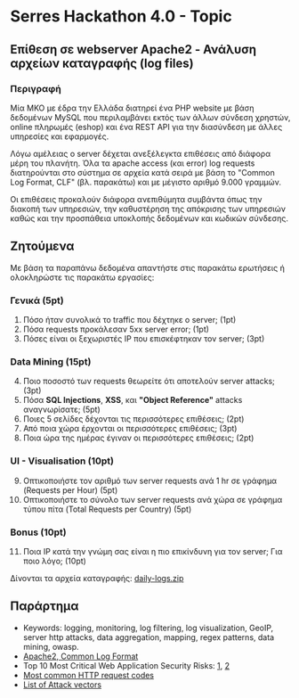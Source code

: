 # Serres Hackathon 4.0 - Topic

## Επίθεση σε webserver Apache2 - Ανάλυση αρχείων καταγραφής (log files)

### Περιγραφή
Μία ΜΚΟ με έδρα την Ελλάδα διατηρεί ένα PHP website με βάση δεδομένων MySQL που περιλαμβάνει εκτός των άλλων σύνδεση χρηστών, online πληρωμές (eshop) και ένα REST API για την διασύνδεση με άλλες υπηρεσίες και εφαρμογές.

Λόγω αμέλειας ο server δέχεται ανεξέλεγκτα επιθέσεις από διάφορα μέρη του πλανήτη. Όλα τα apache access (και error) log requests διατηρούνται στο σύστημα σε αρχεία κατά σειρά με βάση το "Common Log Format, CLF" (βλ. παρακάτω) και με μέγιστο αριθμό 9.000 γραμμών.

Οι επιθέσεις προκαλούν διάφορα ανεπιθύμητα συμβάντα όπως την διακοπή των υπηρεσιών, την καθυστέρηση της απόκρισης των υπηρεσιών καθώς και την προσπάθεια υποκλοπής δεδομένων και κωδικών σύνδεσης.

## Ζητούμενα
Με βάση τα παραπάνω δεδομένα απαντήστε στις παρακάτω ερωτήσεις ή ολοκληρώστε τις παρακάτω εργασίες:

### Γενικά (5pt)
1. Πόσο ήταν συνολικά το traffic που δέχτηκε ο server; (1pt)
2. Πόσα requests προκάλεσαν 5xx server error; (1pt)
3. Πόσες είναι οι ξεχωριστές IP που επισκέφτηκαν τον server; (3pt)

### Data Mining (15pt)
4. Ποιο ποσοστό των requests θεωρείτε ότι αποτελούν server attacks; (3pt)
5. Πόσα **SQL Injections**, **XSS**, και **"Object Reference"** attacks αναγνωρίσατε; (5pt)
6. Ποιες 5 σελίδες δέχονται τις περισσότερες επιθέσεις; (2pt)
7. Από ποια χώρα έρχονται οι περισσότερες επιθέσεις; (3pt)
8. Ποια ώρα της ημέρας έγιναν οι περισσότερες επιθέσεις; (2pt)

### UI - Visualisation (10pt)
9. Οπτικοποιήστε τον αριθμό των server requests ανά 1 hr σε γράφημα (Requests per Hour) (5pt)
10. Οπτικοποιήστε το σύνολο των server requests ανά χώρα σε γράφημα τύπου πίτα (Total Requests per Country) (5pt)

### Bonus (10pt)
11. Ποια IP κατά την γνώμη σας είναι η πιο επικίνδυνη για τον server; Για ποιο λόγο; (10pt)

Δίνονται τα αρχεία καταγραφής: [daily-logs.zip](https://github.com/serrestech/hackathon/raw/topic/daily-logs.zip)


## Παράρτημα
- Keywords: logging, monitoring, log filtering, log visualization, GeoIP, server http attacks, data aggregation, mapping, regex patterns, data mining, owasp.
- [Apache2, Common Log Format](https://httpd.apache.org/docs/2.4/logs.html)
- Top 10 Most Critical Web Application Security Risks: [1](https://www.owasp.org/index.php/Category:OWASP_Top_Ten_Project), [2](https://blog.sucuri.net/2019/01/owasp-top-10-security-risks-part-v.html)
- [Most common HTTP request codes](https://en.wikipedia.org/wiki/List_of_HTTP_status_codes)
- [List of Attack vectors](http://www.tecapi.com/public/relative-vulnerability-rating-gui.jsp)
